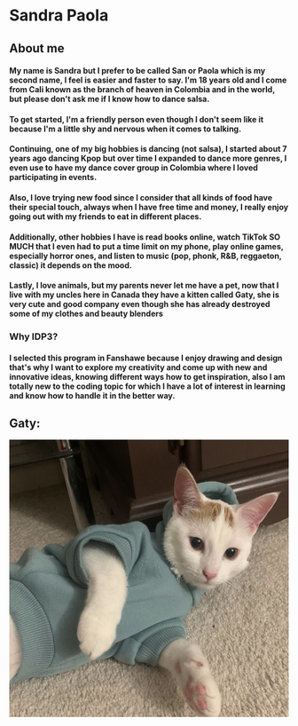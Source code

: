 # Sandra Paola

## About me

#### My name is Sandra but I prefer to be called San or Paola which is my second name, I feel is easier and faster to say. I'm 18 years old and I come from Cali known as the branch of heaven in Colombia and in the world, but please don't ask me if I know how to dance salsa.

#### To get started, I'm a friendly person even though I don't seem like it because I'm a little shy and nervous when it comes to talking.

####  Continuing, one of my big hobbies is dancing (not salsa), I started about 7 years ago dancing Kpop but over time I expanded to dance more genres, I even use to have my dance cover group in Colombia where I loved participating in events.

#### Also, I love trying new food since I consider that all kinds of food have their special touch, always when I have free time and money, I really enjoy going out with my friends to eat in different places.

#### Additionally, other hobbies I have is read books online, watch TikTok SO MUCH that I even had to put a time limit on my phone, play online games, especially horror ones, and listen to music (pop, phonk, R&B, reggaeton, classic) it depends on the mood.

#### Lastly, I love animals, but my parents never let me have a pet, now that I live with my uncles here in Canada they have a kitten called Gaty, she is very cute and good company even though she has already destroyed some of my clothes and beauty blenders

### Why IDP3?

#### I selected this program in Fanshawe because I enjoy drawing and design that's why I want to explore my creativity and come up with new and innovative ideas, knowing different ways how to get inspiration, also I am totally new to the coding topic for which I have a lot of interest in learning and know how to handle it in the better way.

## Gaty:

<img src="img/Gaty img.jpg" alt="Gaty photo" width="=500" height="500">
